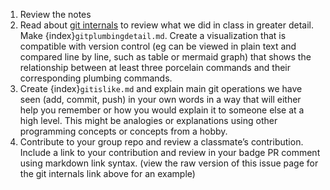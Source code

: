 1. Review the notes
2. Read about [git internals](https://git-scm.com/book/en/v2/Git-Internals-Git-Objects) to review what we did in class in greater detail. Make {index}`gitplumbingdetail.md`. Create a visualization that is compatible with version control (eg can be viewed in plain text and compared line by line, such as table or mermaid graph) that shows the relationship between at least three porcelain commands and their corresponding plumbing commands. 
3. Create {index}`gitislike.md` and explain main git operations we have seen (add, commit, push) in your own words in a way that will either help you remember or how you would explain it to someone else at a high level. This might be analogies or explanations using other programming concepts or concepts from a hobby. 
1. Contribute to your group repo and review a classmate’s contribution. Include a link to your contribution and review in your badge PR comment using markdown link syntax. (view the raw version of this issue page for the git internals link above for an example)
